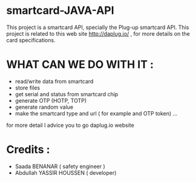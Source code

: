 smartcard-JAVA-API
==================

This project is a smartcard API, specially the Plug-up smartcard API. 
This project is related to this web site http://daplug.io/ , for more details on the card specifications.

WHAT CAN WE DO WITH IT : 
========================
- read/write data from smartcard
- store files
- get serial and status from smartcard chip
- generate OTP (HOTP, TOTP)
- generate random value
- make the smartcard type and url ( for example and OTP token)
...

for more detail I advice you to go daplug.io website


Credits :
=========
  - Saada BENANAR ( safety engineer )
  - Abdullah YASSIR HOUSSEN ( developer)

